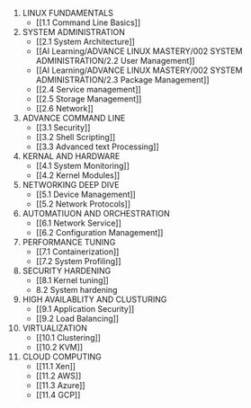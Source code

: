 1. LINUX FUNDAMENTALS
	- [[1.1 Command Line Basics]]
2. SYSTEM ADMINISTRATION
	- [[2.1 System Architecture]]
	- [[AI Learning/ADVANCE LINUX MASTERY/002 SYSTEM ADMINISTRATION/2.2 User Management]]
	- [[AI Learning/ADVANCE LINUX MASTERY/002 SYSTEM ADMINISTRATION/2.3 Package Management]]
	- [[2.4 Service management]]
	- [[2.5 Storage Management]]
	- [[2.6 Network]]
3. ADVANCE COMMAND LINE
	- [[3.1 Security]]
	- [[3.2 Shell Scripting]]
	- [[3.3 Advanced text Processing]]
4. KERNAL AND HARDWARE
	- [[4.1 System Monitoring]]
	- [[4.2 Kernel Modules]]
5. NETWORKING DEEP DIVE
	- [[5.1 Device Management]]
	- [[5.2 Network Protocols]]
6. AUTOMATIUON AND ORCHESTRATION
	- [[6.1 Network Service]]
	- [[6.2 Configuration Management]]
7. PERFORMANCE TUNING
	- [[7.1 Containerization]]
	- [[7.2 System Profiling]]
8. SECURITY HARDENING
	- [[8.1 Kernel tuning]]
	- 8.2 System hardening
9. HIGH AVAILABLITY AND CLUSTURING
	- [[9.1 Application Security]]
	- [[9.2 Load Balancing]]
10. VIRTUALIZATION
	- [[10.1 Clustering]]
	- [[10.2 KVM]]
11. CLOUD COMPUTING
	- [[11.1 Xen]]
	- [[11.2 AWS]]
	- [[11.3 Azure]]
	- [[11.4 GCP]]